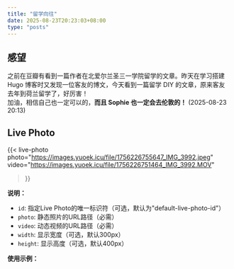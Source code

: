```yaml
---
title: "留学向往"
date: 2025-08-23T20:23:03+08:00
type: "posts"
---
```


## 感望

之前在豆瓣有看到一篇作者在北爱尔兰圣三一学院留学的文章。昨天在学习搭建 Hugo 博客时又发现一位客友的博文，今天看到一篇留学 DIY 的文章，原来客友去年到荷兰留学了，好厉害！   
加油，相信自己也一定可以的，**而且 Sophie 也一定会去伦敦的！** (2025-08-23 20:13)



## Live Photo

{{< 
live-photo 
    photo="https://images.yuoek.icu/file/1756226755647_IMG_3992.jpeg" 
    video="https://images.yuoek.icu/file/1756226751464_IMG_3992.MOV" 
>}}




**说明：**
- `id`: 指定Live Photo的唯一标识符（可选，默认为"default-live-photo-id"）
- `photo`: 静态照片的URL路径（必需）
- `video`: 动态视频的URL路径（必需）  
- `width`: 显示宽度（可选，默认300px）
- `height`: 显示高度（可选，默认400px）

**使用示例：**



